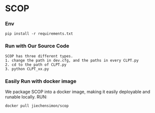 # SCOP

### Env
```
pip install -r requirements.txt
```


### Run with Our Source Code
```
SCOP has three different types.
1. change the path in dev.cfg, and the paths in every CLPT.py
2. cd to the path of CLPT.py
3. python CLPT_xx.py
```

### Easily Run with docker image
We package SCOP into a docker image, making it easily deployable and runable locally.
RUN:
```
docker pull jiechensimon/scop
```
